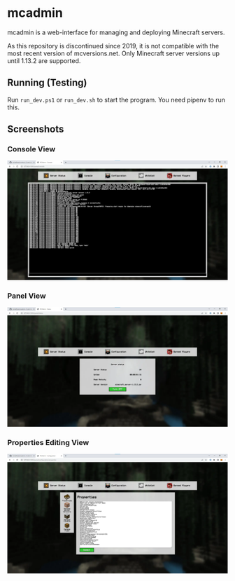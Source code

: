 # mcadmin
mcadmin is a web-interface for managing and deploying Minecraft servers.

As this repository is discontinued since 2019, it is not compatible with the most recent version of mcversions.net. Only Minecraft server versions up until 1.13.2 are supported.

## Running (Testing)

  Run `run_dev.ps1` or `run_dev.sh` to start the program.
  You need pipenv to run this.
  
## Screenshots

### Console View
![Screenshot 1](/screenshots/screenshot1.webp)

### Panel View
![Screenshot 2](/screenshots/screenshot2.webp)

### Properties Editing View
![Screenshot 3](/screenshots/screenshot3.webp)

